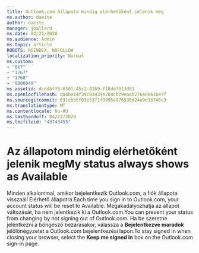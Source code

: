 ```yaml
---
title: Outlook.com állapota mindig elérhetőként jelenik meg
ms.author: daeite
author: daeite
manager: joallard
ms.date: 04/21/2020
ms.audience: Admin
ms.topic: article
ROBOTS: NOINDEX, NOFOLLOW
localization_priority: Normal
ms.custom:
- "817"
- "1767"
- "1768"
- "8000049"
ms.assetid: dcddbff8-6501-45c2-8169-f18de7613d81
ms.openlocfilehash: da4b014f39c03439e204cbc9eaab2764d663ae7f
ms.sourcegitcommit: 631cbb5f03e5371f0995e976536d24e9d13746c3
ms.translationtype: MT
ms.contentlocale: hu-HU
ms.lasthandoff: 04/22/2020
ms.locfileid: "43743455"
---
```

# <a name="my-status-always-shows-as-available"></a><span data-ttu-id="29d9e-102">Az állapotom mindig elérhetőként jelenik meg</span><span class="sxs-lookup"><span data-stu-id="29d9e-102">My status always shows as Available</span></span>

<span data-ttu-id="29d9e-103">Minden alkalommal, amikor bejelentkezik Outlook.com, a fiók állapota visszaáll Elérhető állapotra.</span><span class="sxs-lookup"><span data-stu-id="29d9e-103">Each time you sign in to Outlook.com, your account status will be reset to Available.</span></span> <span data-ttu-id="29d9e-104">Megakadályozhatja az állapot változását, ha nem jelentkezik ki a Outlook.com.</span><span class="sxs-lookup"><span data-stu-id="29d9e-104">You can prevent your status from changing by not signing out of Outlook.com.</span></span> <span data-ttu-id="29d9e-105">Ha be szeretne jelentkezni a böngésző bezárásakor, válassza a **Bejelentkezve maradok** jelölőnégyzetet a Outlook.com bejelentkezési lapon.</span><span class="sxs-lookup"><span data-stu-id="29d9e-105">To stay signed in when closing your browser, select the **Keep me signed in** box on the Outlook.com sign-in page.</span></span>
